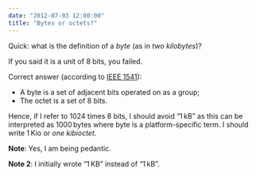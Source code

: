 ```yaml
---
date: "2012-07-03 12:00:00"
title: "Bytes or octets?"
---
```




Quick: what is the definition of a _byte_ (as in <em>two kilobytes</em>)?

If you said it is a unit of 8 bits, you failed.

Correct answer (according to [IEEE 1541](https://en.wikipedia.org/wiki/IEEE_1541)):

- A byte is a set of adjacent bits operated on as a group;
- The octet is a set of 8&nbsp;bits.


Hence, if I refer to 1024 times 8 bits, I should avoid &ldquo;1&thinsp;kB&rdquo; as this can be interpreted as 1000&thinsp;bytes where byte is a platform-specific term. I should write 1&thinsp;Kio or <em>one kibioctet</em>.

__Note__: Yes, I am being pedantic.

__Note 2__: I initially wrote &ldquo;1&thinsp;KB&rdquo; instead of &ldquo;1&thinsp;kB&rdquo;.

